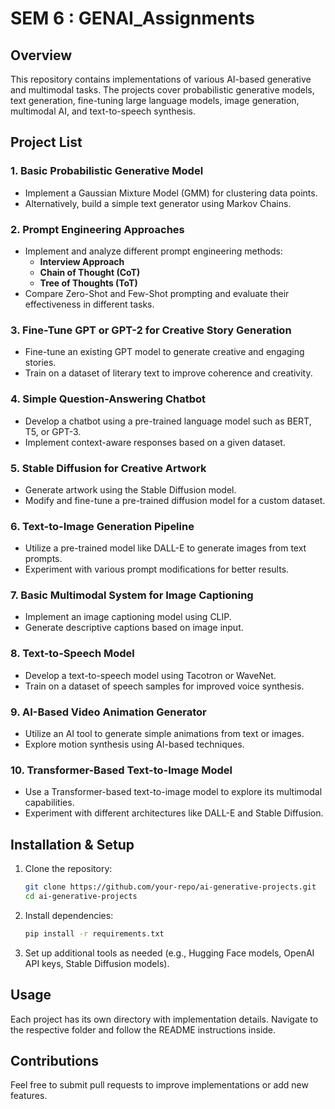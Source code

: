 # SEM 6 : GENAI_Assignments

## Overview
This repository contains implementations of various AI-based generative and multimodal tasks. The projects cover probabilistic generative models, text generation, fine-tuning large language models, image generation, multimodal AI, and text-to-speech synthesis.

## Project List
### 1. **Basic Probabilistic Generative Model**
- Implement a Gaussian Mixture Model (GMM) for clustering data points.
- Alternatively, build a simple text generator using Markov Chains.

### 2. **Prompt Engineering Approaches**
- Implement and analyze different prompt engineering methods:
  - **Interview Approach**
  - **Chain of Thought (CoT)**
  - **Tree of Thoughts (ToT)**
- Compare Zero-Shot and Few-Shot prompting and evaluate their effectiveness in different tasks.

### 3. **Fine-Tune GPT or GPT-2 for Creative Story Generation**
- Fine-tune an existing GPT model to generate creative and engaging stories.
- Train on a dataset of literary text to improve coherence and creativity.

### 4. **Simple Question-Answering Chatbot**
- Develop a chatbot using a pre-trained language model such as BERT, T5, or GPT-3.
- Implement context-aware responses based on a given dataset.

### 5. **Stable Diffusion for Creative Artwork**
- Generate artwork using the Stable Diffusion model.
- Modify and fine-tune a pre-trained diffusion model for a custom dataset.

### 6. **Text-to-Image Generation Pipeline**
- Utilize a pre-trained model like DALL-E to generate images from text prompts.
- Experiment with various prompt modifications for better results.

### 7. **Basic Multimodal System for Image Captioning**
- Implement an image captioning model using CLIP.
- Generate descriptive captions based on image input.

### 8. **Text-to-Speech Model**
- Develop a text-to-speech model using Tacotron or WaveNet.
- Train on a dataset of speech samples for improved voice synthesis.

### 9. **AI-Based Video Animation Generator**
- Utilize an AI tool to generate simple animations from text or images.
- Explore motion synthesis using AI-based techniques.

### 10. **Transformer-Based Text-to-Image Model**
- Use a Transformer-based text-to-image model to explore its multimodal capabilities.
- Experiment with different architectures like DALL-E and Stable Diffusion.

## Installation & Setup
1. Clone the repository:
   ```bash
   git clone https://github.com/your-repo/ai-generative-projects.git
   cd ai-generative-projects
   ```
2. Install dependencies:
   ```bash
   pip install -r requirements.txt
   ```
3. Set up additional tools as needed (e.g., Hugging Face models, OpenAI API keys, Stable Diffusion models).

## Usage
Each project has its own directory with implementation details. Navigate to the respective folder and follow the README instructions inside.

## Contributions
Feel free to submit pull requests to improve implementations or add new features.
